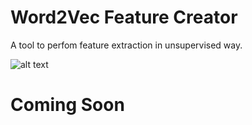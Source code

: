 

# Word2Vec Feature Creator

A tool to perfom feature extraction in unsupervised way.

![alt text](./_static/images/tboard_projection.gif "Word2Vec")

# Coming Soon